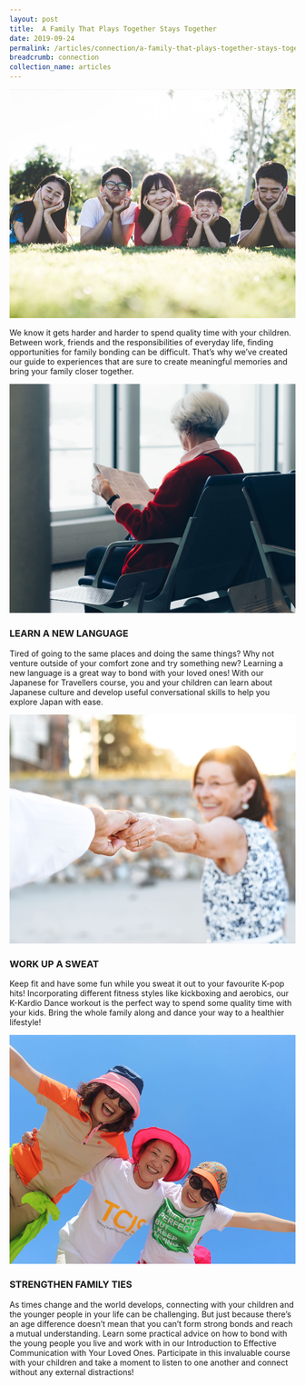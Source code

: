 ```yaml
---
layout: post
title:  A Family That Plays Together Stays Together
date: 2019-09-24
permalink: /articles/connection/a-family-that-plays-together-stays-together
breadcrumb: connection
collection_name: articles
---
```

![A Family That Plays Together Stays Together](/images/content-articles/connection/family-stays-together-img1.jpg)

We know it gets harder and harder to spend quality time with your children. Between work, friends and the responsibilities of everyday life, finding opportunities for family bonding can be difficult. That’s why we’ve created our guide to experiences that are sure to create meaningful memories and bring your family closer together. 

![A Family That Plays Together Stays Together](/images/content-articles/connection/family-stays-together-img2.jpg)

### LEARN A NEW LANGUAGE
Tired of going to the same places and doing the same things? Why not venture outside of your comfort zone and try something new? Learning a new language is a great way to bond with your loved ones! With our Japanese for Travellers course, you and your children can learn about Japanese culture and develop useful conversational skills to help you explore Japan with ease.

![A Family That Plays Together Stays Together](/images/content-articles/connection/family-stays-together-img3.jpg)

### WORK UP A SWEAT
Keep fit and have some fun while you sweat it out to your favourite K-pop hits! Incorporating different fitness styles like kickboxing and aerobics, our K-Kardio Dance workout is the perfect way to spend some quality time with your kids. Bring the whole family along and dance your way to a healthier lifestyle!

![A Family That Plays Together Stays Together](/images/content-articles/connection/family-stays-together-img4.jpg)

### STRENGTHEN FAMILY TIES
As times change and the world develops, connecting with your children and the younger people in your life can be challenging. But just because there’s an age difference doesn’t mean that you can’t form strong bonds and reach a mutual understanding. Learn some practical advice on how to bond with the young people you live and work with in our Introduction to Effective Communication with Your Loved Ones. Participate in this invaluable course with your children and take a moment to listen to one another and connect without any external distractions! 
